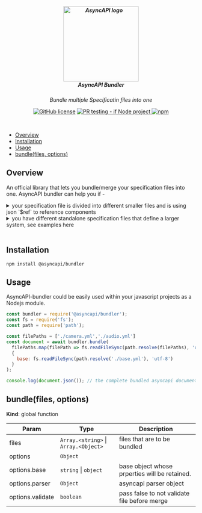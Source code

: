 <h5 align="center">
  <br>
  <a href="https://www.asyncapi.org"><img src="https://github.com/asyncapi/parser-nodejs/raw/master/assets/logo.png" alt="AsyncAPI logo" width="200"></a>
  <br>
  AsyncAPI Bundler
</h5>
<p align="center">
  <em>Bundle multiple Specificatin files into one</em>
</p>

<p align="center">
<a href="https://github.com/asyncapi/bundler/blob/main/LICENSE"><img alt="GitHub license" src="https://img.shields.io/github/license/asyncapi/bundler"></a>
<a href="https://github.com/asyncapi/bundler/actions/workflows/if-nodejs-pr-testing.yml">
<img src="https://github.com/asyncapi/bundler/actions/workflows/if-nodejs-pr-testing.yml/badge.svg" alt="PR testing - if Node project"  />
</a>
<a href="https://www.npmjs.com/package/@asyncapi/bundler">
<img alt="npm" src="https://img.shields.io/npm/dw/@asyncapi/bundler">
</a>

</p>

<br>

<!-- toc is generated with GitHub Actions do not remove toc markers  -->

<!-- toc -->

- [Overview](#overview)
- [Installation](#installation)
- [Usage](#usage)
- [bundle(files, options)](#bundlefiles-options)

<!-- tocstop -->

## Overview 
An official library that lets you bundle/merge your specification files into one. AsyncAPI bundler can help you if - 

<details>
<summary>your specification file is divided into different smaller files and is using json `$ref` to reference components </summary>

```yaml

# asyncapi.yaml
asyncapi: '2.2.0'
info:
  title: Account Service
  version: 1.0.0
  description: This service is in charge of processing user signups
channels:
  user/signup:
    subscribe:
      message:
        $ref: './messages.yaml#/messages/UserSignedUp'

#messages.yaml
messages:
  UserSignedUp:
    payload:
      type: object
      properties:
        displayName:
          type: string
          description: Name of the user
        email:
          type: string
          format: email
          description: Email of the user

# After combining 
asyncapi: 2.2.0
info:
  title: Account Service
  version: 1.0.0
  description: This service is in charge of processing user signups
channels:
  user/signedup:
    subscribe:
      message:
        payload:
          type: object
          properties:
            displayName:
              type: string
              description: Name of the user
            email:
              type: string
              format: email
              description: Email of the user

```

</details>

<details>
<summary>you have different standalone specification files that define a larger system, see examples here </summary>

```yaml

# signup.yaml 
asyncapi: '2.2.0'
info:
  title: Account Service
  version: 1.0.0
  description: This service is in charge of processing user Signup 

channels:
  user/signedup:
    subscribe:
      message:
        payload:
          type: object
          properties:
            displayName:
              type: string
            email:
              type: string
              format: email


# login.yaml
asyncapi: '2.2.0'
info:
  title: Account Service
  version: 1.0.0
  description: This service is in charge of processing user signup

channels:
  user/loggenin:
    subscribe:
      message:
        payload:
          type: object
          properties:
            displayName:
              type: string

# After combining 
# asyncapi.yaml 
asyncapi: '2.2.0'
info:
  title: Account Service
  version: 1.0.0
  description: This service is in charge for processing user authentication 

channles:
  user/signedup:
    subscribe:
      message:
        payload:
          type: object
          properties:
            displayName:
              type: string
            email:
              type: string
              format: email
  user/loggedin:
    subscribe:
      message:
        payload:
          type: object
          properties:
            displayName:
              type: string
```

</details>

<br>

## Installation 

```
npm install @asyncapi/bundler
```

## Usage 

AsyncAPI-bundler could be easily used within your javascript projects as a Nodejs module. 

```js
const bundler = require('@asyncapi/bundler');
const fs = require('fs');
const path = require('path');

const filePaths = ['./camera.yml','./audio.yml']
const document = await bundler.bundle(
  filePaths.map(filePath => fs.readFileSync(path.resolve(filePaths), 'utf-8')),
  {
    base: fs.readFileSync(path.resolve('./base.yml'), 'utf-8')
  }
);

console.log(document.json()); // the complete bundled asyncapi document.
```

<a name="bundle"></a>

## bundle(files, options)
**Kind**: global function  

| Param | Type | Description |
| --- | --- | --- |
| files | <code>Array.&lt;string&gt;</code> \| <code>Array.&lt;Object&gt;</code> | files that are to be bundled |
| options | <code>Object</code> |  |
| options.base | <code>string</code> \| <code>object</code> | base object whose prperties will be retained. |
| options.parser | <code>Object</code> | asyncapi parser object |
| options.validate | <code>boolean</code> | pass false to not validate file before merge |
